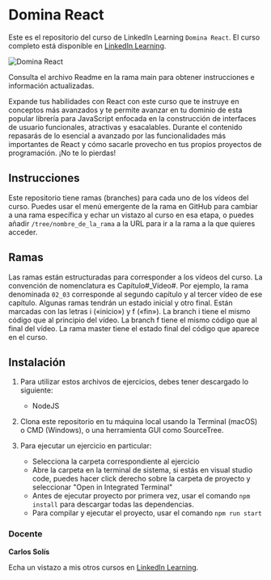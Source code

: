 # Domina React

Este es el repositorio del curso de LinkedIn Learning `Domina React`. El curso completo está disponible en [LinkedIn Learning][lil-course-url].

![Domina React][lil-thumbnail-url]

Consulta el archivo Readme en la rama main para obtener instrucciones e información actualizadas.

Expande tus habilidades con React con este curso que te instruye en conceptos más avanzados y te permite avanzar en tu dominio de esta popular librería para JavaScript enfocada en la construcción de interfaces de usuario funcionales, atractivas y esacalables. Durante el contenido repasarás de lo esencial a avanzado por las funcionalidades más importantes de React y cómo sacarle provecho en tus propios proyectos de programación. ¡No te lo pierdas!

## Instrucciones

Este repositorio tiene ramas (branches) para cada uno de los vídeos del curso. Puedes usar el menú emergente de la rama en GitHub para cambiar a una rama específica y echar un vistazo al curso en esa etapa, o puedes añadir `/tree/nombre_de_la_rama` a la URL para ir a la rama a la que quieres acceder.

## Ramas

Las ramas están estructuradas para corresponder a los vídeos del curso. La convención de nomenclatura es Capítulo#_Vídeo#. Por ejemplo, la rama denominada `02_03` corresponde al segundo capítulo y al tercer vídeo de ese capítulo. Algunas ramas tendrán un estado inicial y otro final. Están marcadas con las letras i («inicio») y f («fin»). La branch i tiene el mismo código que al principio del vídeo. La branch f tiene el mismo código que al final del vídeo. La rama master tiene el estado final del código que aparece en el curso.

## Instalación

1. Para utilizar estos archivos de ejercicios, debes tener descargado lo siguiente:
   - NodeJS

2. Clona este repositorio en tu máquina local usando la Terminal (macOS) o CMD (Windows), o una herramienta GUI como SourceTree.
3. Para ejecutar un ejercicio en particular:
   - Selecciona la carpeta correspondiente al ejercicio
   - Abre la carpeta en la terminal de sistema, si estás en visual studio code, puedes hacer click derecho sobre la carpeta de proyecto y seleccionar "Open in Integrated Terminal"
   - Antes de ejecutar proyecto por primera vez, usar el comando `npm install` para descargar todas las dependencias.
   - Para compilar y ejecutar el proyecto, usar el comando `npm run start` 

### Docente

**Carlos Solís**

Echa un vistazo a mis otros cursos en [LinkedIn Learning](https://www.linkedin.com/learning/instructors/carlos-solis).

[0]: # (Replace these placeholder URLs with actual course URLs)
[lil-course-url]: https://www.linkedin.com/learning/domina-react/introducete-en-react-por-la-puerta-grande
[lil-thumbnail-url]: https://media.licdn.com/dms/image/C4E0DAQFwSxMuxZ0xpQ/learning-public-crop_675_1200/0/1679293813456?e=2147483647&v=beta&t=xCcj1ns_0lkOMhxoDHypsg0T80ZiWYJX6FpBKV99Fxs

[1]: # (End of ES-Instruction ###############################################################################################)
